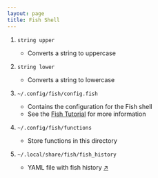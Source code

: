 ```yaml
---
layout: page
title: Fish Shell
---
```


1. `string upper`
    - Converts a string to uppercase

2. `string lower`
    - Converts a string to lowercase

3. `~/.config/fish/config.fish`
    - Contains the configuration for the Fish shell
    - See the [Fish Tutorial](https://fishshell.com/docs/current/tutorial.html#tut-config) for more information

4. `~/.config/fish/functions`
    - Store functions in this directory

5. `~/.local/share/fish/fish_history`
    - YAML file with fish history [↗](https://fishshell.com/docs/current/cmds/history.html#customizing-the-name-of-the-history-file)
